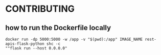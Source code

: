 # CONTRIBUTING

## how to run the Dockerfile locally

```
docker run -dp 5000:5000 -w /app -v "$(pwd):/app" IMAGE_NAME rest-apis-flask-python shc -c
""flask run --host 0.0.0.0"
```